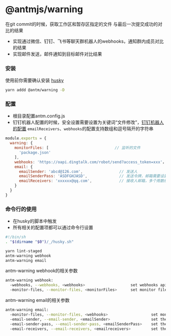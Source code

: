 # @antmjs/warning
在git commit的时候，获取工作区和暂存区指定的文件 与最后一次提交成功的对比的结果
- 实现通过微信、钉钉、飞书等聊天群机器人的webhooks，通知群内成员对比的结果
- 实现邮件发送，邮件通知到目标邮件对比结果
### 安装

使用前你需要确认安装 [husky](https://www.npmjs.com/package/husky)

```sh
yarn addd @antm/warning -D
```
### 配置
- 根目录配置antm.config.js
- 钉钉机器人配置的时候，安全设置需要设置为关键词“文件修改”，[钉钉机器人的配置](https://developers.dingtalk.com/document/robots/customize-robot-security-settings)
`emailReceivers`、`webhooks`的配置支持数组和逗号隔开的字符串
```javascript
module.exports = {
  warning: {
    monitorFiles: [                             // 监听的文件
      'package.json'
    ],
    webhooks: 'https://oapi.dingtalk.com/robot/send?access_token=xxx'，
    email: {
      emailSender: 'abcd@126.com',                // 发送人
      emailSenderPass: 'ASDFGHJASD',              // 发送令牌，邮箱需要设置SMTP服务获取
      emailReceivers: 'xxxxxx@qq.com',            // 接收人邮箱，多个用数组
    }
  }
}
```
### 命令行的使用
- 在husky的脚本中触发
- 所有相关的配置项都可以通过命令行设置
```sh
#!/bin/sh
. "$(dirname "$0")/_/husky.sh"

yarn lint-staged
antm-warning webhook
antm-warning email
```
antm-warning webhook的相关参数
```sh
antm-warning webhook:
  -webhooks, --webhooks, <webhooks>                    set webhooks api of dingding | wechart | Lark | others, separated by commas
  -monitor-files, --monitor-files, <monitorFiles>      set monitor files
```

antm-warning email的相关参数
```sh
antm-warning email:
  -monitor-files, --monitor-files, <webhooks>                   set monitor files
  -email-sender, --email-sender, <emailSender>                  set the email sender
  -email-sender-pass, --email-sender-pass, <emailSenderPass>    set the email sender pass
  -email-receivers, --email-receivers, <emailreceivers>         set the email receivers, separated by commas
```